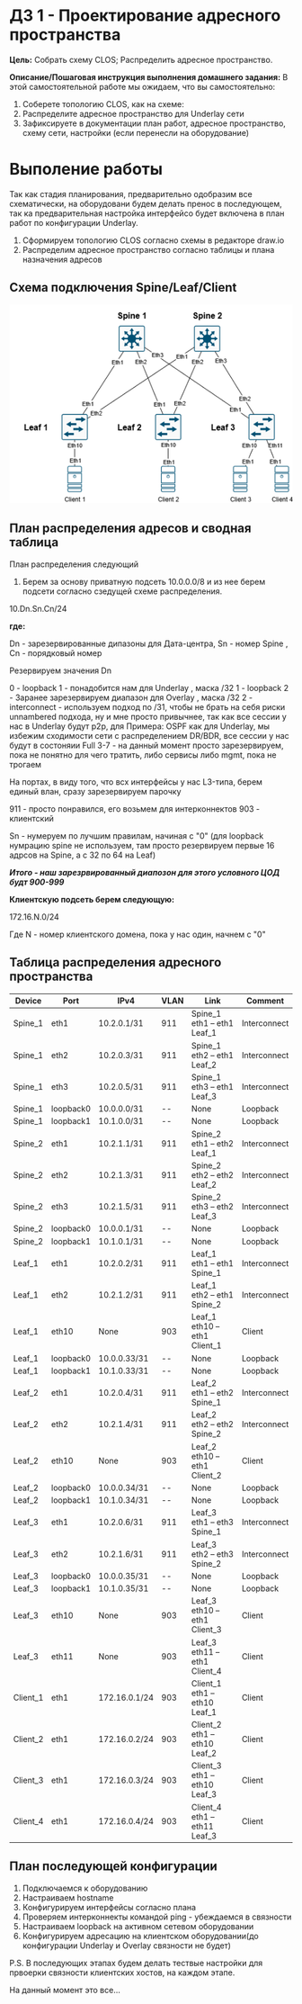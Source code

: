# ДЗ 1 - Проектирование адресного пространства

**Цель:**
Собрать схему CLOS;
Распределить адресное пространство.


**Описание/Пошаговая инструкция выполнения домашнего задания:**
В этой самостоятельной работе мы ожидаем, что вы самостоятельно:

1. Соберете топологию CLOS, как на схеме: 
2. Распределите адресное пространство для Underlay сети
3. Зафиксируете в документации план работ, адресное пространство, схему сети, настройки (если перенесли на оборудование)

# Выполение работы

Так как стадия планирования, предварительно одобразим все схематически, на оборудовани будем делать пренос в последующем, так ка предварительная настройка интерфейсо будет включена в план работ по конфигурации Underlay.

1. Сформируем топологию CLOS согласно схемы в редакторе draw.io
2. Распределим адресное пространство согласно таблицы и плана назначения адресов

## Схема подключения Spine/Leaf/Client

![Lab1_scheme.png](Lab1_scheme.png)

## План распределения адресов и сводная таблица

План распределения следующий
1. Берем за основу приватную подсеть 10.0.0.0/8 и из нее берем подсети согласно сзедущей схеме распределения.

10.Dn.Sn.Cn/24

**где:**

Dn - зарезервированные дипазоны для Дата-центра, Sn - номер Spine , Сn - порядковый номер

Резервируем значения Dn

0 - loopback 1 - понадобится нам для Underlay , маска /32
1 - loopback 2 - Заранее зарезервируем диапазон для Overlay , маска /32
2 - interconnect - используем подход по /31, чтобы не брать на себя риски unnambered подхода, ну и мне просто привычнее, так как все сессии у нас в Underlay будут p2p, для Примера: OSPF как для Underlay, мы избежим сходимости сети с распределением DR/BDR, все сессии у нас будут в состоняии Full
3-7 - на данный момент просто зарезервируем, пока не понятно для чего тратить, либо сервисы либо mgmt, пока не трогаем

На портах, в виду того, что всх интерфейсы у нас L3-типа, берем единый влан, сразу зарезервируем парочку

911 - просто понравился, его возьмем для интерконнектов
903 - клиентский

Sn - нумеруем по лучшим правилам, начиная с "0" (для loopback нумрацию spine не используем, там просто резервируем первые 16 адрсов на Spine, а с 32 по 64 на Leaf) 

***Итого - наш зарезрвированный диапозон для этого условного ЦОД будт 900-999***

**Клиентскую подсеть берем следующую:**

172.16.N.0/24

Где N - номер клиентского домена, пока у нас один, начнем с "0"

## Таблица распределения адресного пространства

|Device  |Port     |IPv4                               |VLAN|Link                           |Comment         |
|--------|---------|-----------------------------------|----|-------------------------------|----------------|
|Spine_1 |eth1     |  10.2.0.1/31                      |911  |Spine_1 eth1 – eth1 Leaf_1    |  Interconnect  |
|Spine_1 |eth2     |  10.2.0.3/31                      |911  |Spine_1 eth2 – eth1 Leaf_2    |  Interconnect  |
|Spine_1 |eth3     |  10.2.0.5/31                      |911  |Spine_1 eth3 – eth1 Leaf_3    |  Interconnect  |
|Spine_1 |loopback0|  10.0.0.0/31                      | --  | None                         |  Loopback      |
|Spine_1 |loopback1|  10.1.0.0/31                      | --  | None                         |  Loopback      |
|Spine_2 |eth1     |  10.2.1.1/31                      |911  |Spine_2 eth1 – eth2 Leaf_1    |  Interconnect  |
|Spine_2 |eth2     |  10.2.1.3/31                      |911  |Spine_2 eth2 – eth2 Leaf_2    |  Interconnect  |
|Spine_2 |eth3     |  10.2.1.5/31                      |911  |Spine_2 eth3 – eth2 Leaf_3    |  Interconnect  |
|Spine_2 |loopback0|  10.0.0.1/31                      | --  | None                         |  Loopback      |
|Spine_2 |loopback1|  10.1.0.1/31                      | --  | None                         |  Loopback      |
|Leaf_1  |eth1     |  10.2.0.2/31                      |911  |Leaf_1 eth1 – eth1 Spine_1    |  Interconnect  |
|Leaf_1  |eth2     |  10.2.1.2/31                      |911  |Leaf_1 eth2 – eth1 Spine_2    |  Interconnect  |
|Leaf_1  |eth10    |  None                             |903  |Leaf_1 eth10 – eth1 Client_1  |  Client        |
|Leaf_1  |loopback0|  10.0.0.33/31                     | --  | None                         |  Loopback      |
|Leaf_1  |loopback1|  10.1.0.33/31                     | --  | None                         |  Loopback      |
|Leaf_2  |eth1     |  10.2.0.4/31                      |911  |Leaf_2 eth1 – eth2 Spine_1    |  Interconnect  |
|Leaf_2  |eth2     |  10.2.1.4/31                      |911  |Leaf_2 eth2 – eth2 Spine_2    |  Interconnect  |
|Leaf_2  |eth10    |  None                             |903  |Leaf_2 eth10 – eth1 Client_2  |  Client        |
|Leaf_2  |loopback0|  10.0.0.34/31                     | --  | None                         |  Loopback      |
|Leaf_2  |loopback1|  10.1.0.34/31                     | --  | None                         |  Loopback      |
|Leaf_3  |eth1     |  10.2.0.6/31                      |911  |Leaf_3 eth1 – eth3 Spine_1    |  Interconnect  |
|Leaf_3  |eth2     |  10.2.1.6/31                      |911  |Leaf_3 eth2 – eth3 Spine_2    |  Interconnect  |
|Leaf_3  |loopback0|  10.0.0.35/31                     | --  | None                         |  Loopback      |
|Leaf_3  |loopback1|  10.1.0.35/31                     | --  | None                         |  Loopback      |
|Leaf_3  |eth10    |  None                             |903  |Leaf_3 eth10 – eth1 Client_3  |  Client        |
|Leaf_3  |eth11    |  None                             |903  |Leaf_3 eth11 – eth1 Client_4  |  Client        |
|Client_1  |eth1     |  172.16.0.1/24                  |903  |Client_1 eth1 – eth10 Leaf_1  |  Client        |
|Client_2  |eth1     |  172.16.0.2/24                  |903  |Client_2 eth1 – eth10 Leaf_2  |  Client        |
|Client_3  |eth1     |  172.16.0.3/24                  |903  |Client_3 eth1 – eth10 Leaf_3  |  Client        |
|Client_4  |eth1     |  172.16.0.4/24                  |903  |Client_4 eth1 – eth11 Leaf_3  |  Client        |

## План последующей конфигурации

1. Подключаемся к оборудованию
2. Настраиваем hostname
3. Конфигурируем интерфейсы согласно плана
4. Проверяем интерконнекты командой ping - убеждаемся в связности
5. Настраиваем loopbaсk на активном сетевом оборудовании
6. Конфигурируем адресацию на клиентском оборудовании(до конфигурации Underlay и Overlay связности не будет)

P.S. В последующих этапах будем делать тествые настройки для првоерки связности клиентских хостов, на каждом этапе.

На данный момент это все... 
